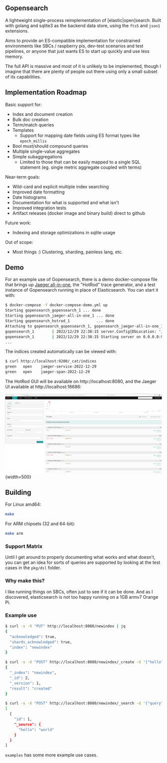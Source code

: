 ## Gopensearch

A lightweight single-process reimplementation of \[elastic|open\]search. Built with golang and sqlite3 as the backend data store, using the `fts5` and `json1` extensions.  

Aims to provide an ES-compatible implementation for constrained environments like SBCs / raspberry pis, dev-test scenarios and test pipelines, or anyone that just wants ES to 
start up quickly and use less memory. 

The full API is massive and most of it is unlikely to be implemented, though I imagine that there are plenty of people out there using only a small subset of its capabilities.

## Implementation Roadmap

Basic support for:
* Index and document creation
* Bulk doc creation
* Term/match queries
* Templates
  * Support for mapping date fields using ES format types like `epoch_millis` 
* Bool must/should compound queries 
* Multiple single-value aggregates
* Simple subaggregations
  * Limited to those that can be easily mapped to a single SQL statement (eg. single metric aggregate coupled with terms)

Near-term goals:
* Wild-card and explicit multiple index searching
* Improved date formatting
* Date histograms
* Documentation for what is supported and what isn't
* Improved integration tests 
* Artifact releases (docker image and binary build) direct to github

Future work:
* Indexing and storage optimizations in sqlite usage

Out of scope:
* Most things :) Clustering, sharding, painless lang, etc.

## Demo

For an example use of Gopensearch, there is a demo docker-compose file that brings up [Jaeger all-in-one](https://github.com/jaegertracing/jaeger/), the "HotRod"
trace generator, and a test instance of Gopensearch running in place of Elasticsearch. You can start it with:

```bash
$ docker-compose -f docker-compose-demo.yml up
Starting gopensearch_gopensearch_1 ... done
Starting gopensearch_jaeger-all-in-one_1 ... done
Starting gopensearch_hotrod_1            ... done
Attaching to gopensearch_gopensearch_1, gopensearch_jaeger-all-in-one_1, gopensearch_hotrod_1
gopensearch_1        | 2022/12/29 22:38:15 server.Config{DbLocation: "/tmp/test.db", ListenAddr: "0.0.0.0", Port: 9200, }
gopensearch_1        | 2022/12/29 22:38:15 Starting server on 0.0.0.0:9200
...

```

The indices created automatically can be viewed with:

```bash
$ curl http://localhost:9200/_cat/indices
green	open	jaeger-service-2022-12-29
green	open	jaeger-span-2022-12-29
```

The HotRod GUI will be available on http://localhost:8080, and the Jaeger UI available at http://localhost:16686:

![jaeger-GUI](./doc/jaeger-ui.png){width=500}


## Building

For Linux amd64:

```bash
make
```

For ARM chipsets (32 and 64-bit):

```bash
make arm
```

### Support Matrix

Until I get around to properly documenting what works and what doesn't, 
you can get an idea for sorts of queries are supported by looking at 
the test cases in the `pkg/dsl` folder.

### Why make this?

I like running things on SBCs, often just to see if it can be done. And as I discovered, elasticsearch is not too happy running on a 1GB armv7 Orange Pi.

### Example use

```bash
$ curl -s -X "PUT" http://localhost:8080/newindex | jq
{
  "acknowledged": true,
  "shards_acknowledged": true,
  "index": "newindex"
}
```


```bash
$ curl -s -X "POST" http://localhost:8080/newindex/_create -d '{"hello": "world"}' | jq
{
  "_index": "newindex",
  "_id": 2,
  "_version": 1,
  "result": "created"
}

```

```bash
$ curl -s -X "POST" http://localhost:8080/newindex/_search -d '{"query": { "term": {"hello": "world"} }' | jq
[
  {
    "id": 1,
    "_source": {
      "hello": "world"
    }
  }
]
```

`examples` has some more example use cases.
